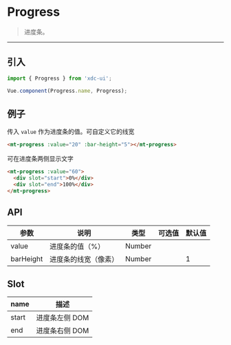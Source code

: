 # Progress

> 进度条。

-------------

## 引入

```javascript
import { Progress } from 'xdc-ui';

Vue.component(Progress.name, Progress);
```

## 例子

传入 `value` 作为进度条的值。可自定义它的线宽

```html
<mt-progress :value="20" :bar-height="5"></mt-progress>
```

可在进度条两侧显示文字

```html
<mt-progress :value="60">
  <div slot="start">0%</div>
  <div slot="end">100%</div>
</mt-progress>
```

## API
| 参数 | 说明 | 类型 | 可选值 | 默认值 |
|------|-------|---------|-------|--------|
| value | 进度条的值（%） | Number | | |
| barHeight | 进度条的线宽（像素） | Number | | 1 |

## Slot
| name | 描述 |
|------|--------|
| start | 进度条左侧 DOM |
| end | 进度条右侧 DOM |

